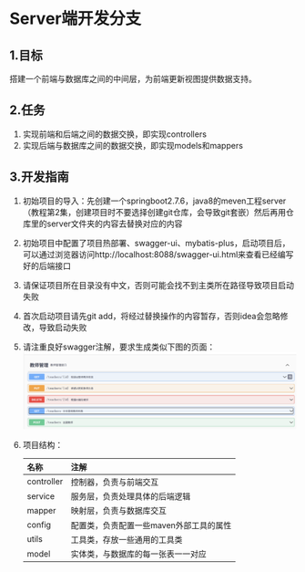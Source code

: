 #   Server端开发分支

## 1.目标

搭建一个前端与数据库之间的中间层，为前端更新视图提供数据支持。

## 2.任务

1. 实现前端和后端之间的数据交换，即实现controllers
2. 实现后端与数据库之间的数据交换，即实现models和mappers

## 3.开发指南

1. 初始项目的导入：先创建一个springboot2.7.6，java8的meven工程server（教程第2集，创建项目时不要选择创建git仓库，会导致git套嵌）然后再用仓库里的server文件夹的内容去替换对应的内容
2. 初始项目中配置了项目热部署、swagger-ui、mybatis-plus，启动项目后，可以通过浏览器访问http://localhost:8088/swagger-ui.html来查看已经编写好的后端接口
3. 请保证项目所在目录没有中文，否则可能会找不到主类所在路径导致项目启动失败
4. 首次启动项目请先git add，将经过替换操作的内容暂存，否则idea会忽略修改，导致启动失败
5. 请注重良好swagger注解，要求生成类似下图的页面：
   ![image-20250526212856501](image/swagger.png)

6. 项目结构：

   | 名称       | 注解                                    |
   | ---------- | --------------------------------------- |
   | controller | 控制器，负责与前端交互                  |
   | service    | 服务层，负责处理具体的后端逻辑          |
   | mapper     | 映射层，负责与数据库交互                |
   | config     | 配置类，负责配置一些maven外部工具的属性 |
   | utils      | 工具类，存放一些通用的工具类            |
   | model      | 实体类，与数据库的每一张表一一对应      |
